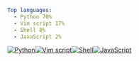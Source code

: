 ``` yaml
Top languages:
  - Python 70%
  - Vim script 17%
  - Shell 8%
  - JavaScript 2%
```

[![Python](https://via.placeholder.com/126x10/3572A5/?text=+)](https://github.com/search?l=Python&q=user%3Ailzq+language%3APython&type=code)[![Vim script](https://via.placeholder.com/30x10/199f4b/?text=+)](https://github.com/search?l=Vim+script&q=user%3Ailzq+language%3AVimscript&type=code)[![Shell](https://via.placeholder.com/14x10/89e051/?text=+)](https://github.com/search?l=Shell&q=user%3Ailzq+language%3AShell&type=code)[![JavaScript](https://via.placeholder.com/3x10/f1e05a/?text=+)](https://github.com/search?l=JavaScript&q=user%3Ailzq+language%3AJavaScript&type=code)
